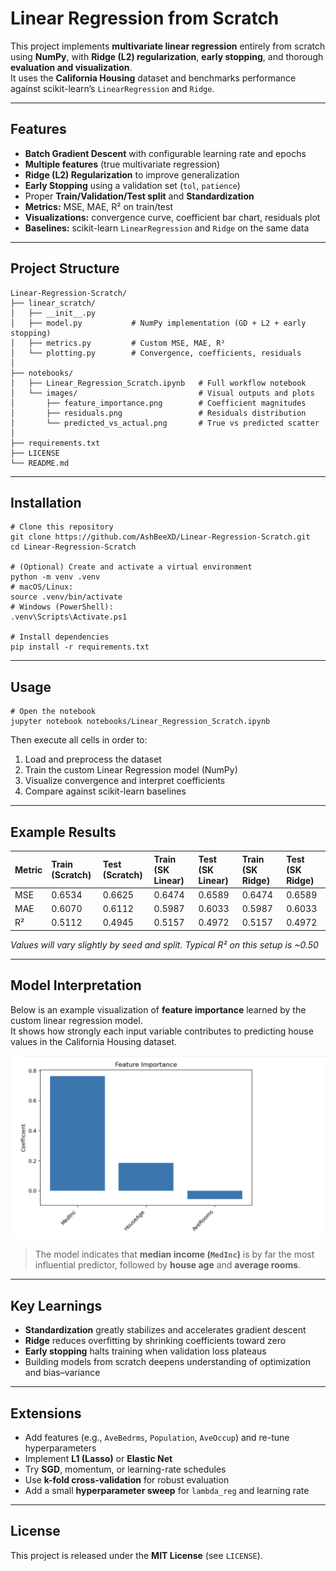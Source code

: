 # Linear Regression from Scratch

This project implements **multivariate linear regression** entirely from scratch using **NumPy**, with **Ridge (L2) regularization**, **early stopping**, and thorough **evaluation and visualization**.  
It uses the **California Housing** dataset and benchmarks performance against scikit-learn’s `LinearRegression` and `Ridge`.

---

## Features

- **Batch Gradient Descent** with configurable learning rate and epochs  
- **Multiple features** (true multivariate regression)  
- **Ridge (L2) Regularization** to improve generalization  
- **Early Stopping** using a validation set (`tol`, `patience`)  
- Proper **Train/Validation/Test split** and **Standardization**  
- **Metrics:** MSE, MAE, R² on train/test  
- **Visualizations:** convergence curve, coefficient bar chart, residuals plot  
- **Baselines:** scikit-learn `LinearRegression` and `Ridge` on the same data

---
## Project Structure

    Linear-Regression-Scratch/
    ├── linear_scratch/
    │   ├── __init__.py
    │   ├── model.py           # NumPy implementation (GD + L2 + early stopping)
    │   ├── metrics.py         # Custom MSE, MAE, R²
    │   └── plotting.py        # Convergence, coefficients, residuals
    │
    ├── notebooks/
    │   ├── Linear_Regression_Scratch.ipynb   # Full workflow notebook
    │   └── images/                           # Visual outputs and plots
    │       ├── feature_importance.png        # Coefficient magnitudes
    │       ├── residuals.png                 # Residuals distribution
    │       └── predicted_vs_actual.png       # True vs predicted scatter
    │
    ├── requirements.txt
    ├── LICENSE
    └── README.md

---

## Installation

    # Clone this repository
    git clone https://github.com/AshBeeXD/Linear-Regression-Scratch.git
    cd Linear-Regression-Scratch

    # (Optional) Create and activate a virtual environment
    python -m venv .venv
    # macOS/Linux:
    source .venv/bin/activate
    # Windows (PowerShell):
    .venv\Scripts\Activate.ps1

    # Install dependencies
    pip install -r requirements.txt

---

## Usage

    # Open the notebook
    jupyter notebook notebooks/Linear_Regression_Scratch.ipynb

Then execute all cells in order to:
1. Load and preprocess the dataset  
2. Train the custom Linear Regression model (NumPy)  
3. Visualize convergence and interpret coefficients  
4. Compare against scikit-learn baselines

---

## Example Results

| Metric | Train (Scratch) | Test (Scratch) | Train (SK Linear) | Test (SK Linear) | Train (SK Ridge) | Test (SK Ridge) |
|:-------|:----------------|:---------------|:------------------|:-----------------|:-----------------|:----------------|
| MSE    |      0.6534     |     0.6625     |       0.6474      |      0.6589      |      0.6474      |      0.6589     |
| MAE    |      0.6070     |     0.6112     |       0.5987      |      0.6033      |      0.5987      |      0.6033     |
| R²     |      0.5112     |     0.4945     |       0.5157      |      0.4972      |      0.5157      |      0.4972     |

*Values will vary slightly by seed and split. Typical R² on this setup is ~0.50*

---

## Model Interpretation

Below is an example visualization of **feature importance** learned by the custom linear regression model.  
It shows how strongly each input variable contributes to predicting house values in the California Housing dataset.

![Feature Importance](notebooks/images/feature_importance.png)

> The model indicates that **median income (`MedInc`)** is by far the most influential predictor, followed by **house age** and **average rooms**.

---
## Key Learnings

- **Standardization** greatly stabilizes and accelerates gradient descent  
- **Ridge** reduces overfitting by shrinking coefficients toward zero  
- **Early stopping** halts training when validation loss plateaus  
- Building models from scratch deepens understanding of optimization and bias–variance

---

## Extensions

- Add features (e.g., `AveBedrms`, `Population`, `AveOccup`) and re-tune hyperparameters  
- Implement **L1 (Lasso)** or **Elastic Net**  
- Try **SGD**, momentum, or learning-rate schedules  
- Use **k-fold cross-validation** for robust evaluation  
- Add a small **hyperparameter sweep** for `lambda_reg` and learning rate

---

## License

This project is released under the **MIT License** (see `LICENSE`).
